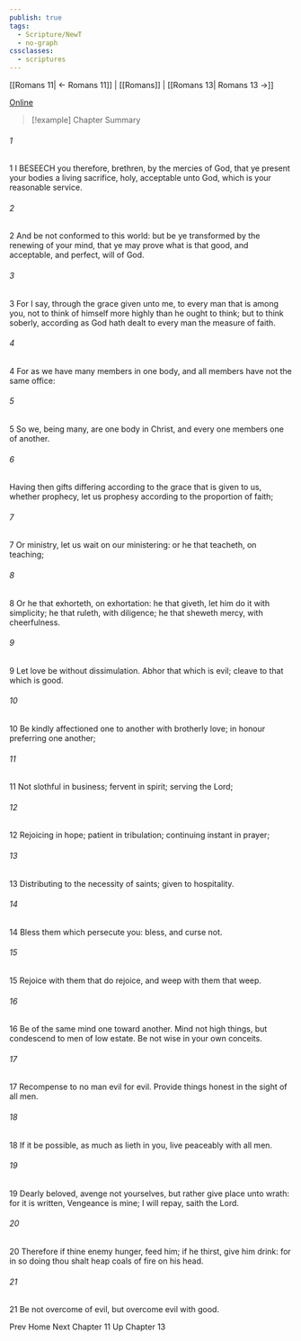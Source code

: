 ```yaml
---
publish: true
tags:
  - Scripture/NewT
  - no-graph
cssclasses:
  - scriptures
---
```

[[Romans 11| ← Romans 11]] | [[Romans]] | [[Romans 13| Romans 13 →]]

[Online](https://churchofjesuschrist.org/study/scriptures/nt/rom/12?lang=eng)

>[!example] Chapter Summary
>
###### 1
1 I BESEECH you therefore, brethren, by the mercies of God, that ye present your bodies a living sacrifice, holy, acceptable unto God, which is your reasonable service.
###### 2
2 And be not conformed to this world: but be ye transformed by the renewing of your mind, that ye may prove what is that good, and acceptable, and perfect, will of God.
###### 3
3 For I say, through the grace given unto me, to every man that is among you, not to think of himself more highly than he ought to think; but to think soberly, according as God hath dealt to every man the measure of faith.
###### 4
4 For as we have many members in one body, and all members have not the same office:
###### 5
5 So we, being many, are one body in Christ, and every one members one of another.
###### 6
Having then gifts differing according to the grace that is given to us, whether prophecy, let us prophesy according to the proportion of faith;
###### 7
7 Or ministry, let us wait on our ministering: or he that teacheth, on teaching;
###### 8
8 Or he that exhorteth, on exhortation: he that giveth, let him do it with simplicity; he that ruleth, with diligence; he that sheweth mercy, with cheerfulness.
###### 9
9 Let love be without dissimulation. Abhor that which is evil; cleave to that which is good.
###### 10
10 Be kindly affectioned one to another with brotherly love; in honour preferring one another;
###### 11
11 Not slothful in business; fervent in spirit; serving the Lord;
###### 12
12 Rejoicing in hope; patient in tribulation; continuing instant in prayer;
###### 13
13 Distributing to the necessity of saints; given to hospitality.
###### 14
14 Bless them which persecute you: bless, and curse not.
###### 15
15 Rejoice with them that do rejoice, and weep with them that weep.
###### 16
16 Be of the same mind one toward another. Mind not high things, but condescend to men of low estate. Be not wise in your own conceits.
###### 17
17 Recompense to no man evil for evil. Provide things honest in the sight of all men.
###### 18
18 If it be possible, as much as lieth in you, live peaceably with all men.
###### 19
19 Dearly beloved, avenge not yourselves, but rather give place unto wrath: for it is written, Vengeance is mine; I will repay, saith the Lord.
###### 20
20 Therefore if thine enemy hunger, feed him; if he thirst, give him drink: for in so doing thou shalt heap coals of fire on his head.
###### 21
21 Be not overcome of evil, but overcome evil with good.

Prev
Home
Next
Chapter 11
Up
Chapter 13



